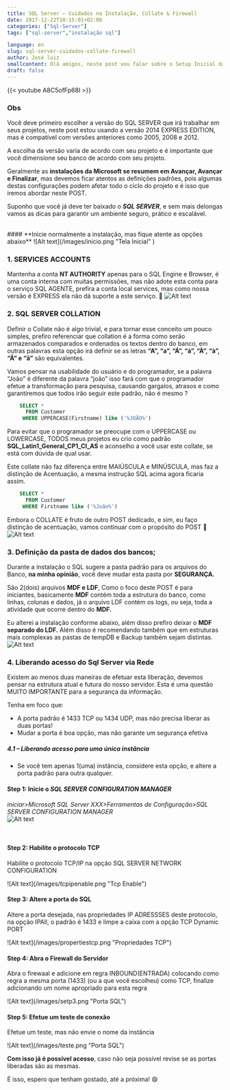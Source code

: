 ```yaml
---
title: SQL Server – Cuidados na Instalação, Collate & Firewall
date: 2017-12-22T10:15:01+02:00
categories: ["Sql-Server"]
tags: ["sql-server","instalação sql"]

language: en
slug: sql-server-cuidados-collate-firewall
author: José luiz
smallcontent: Olá amigos, neste post vou falar sobre o Setup Inicial da Instalação do Sql Server, melhor collate, e regras do firewall para acesso via Rede/Externo. 
draft: false
---
```


 {{< youtube A8C5ofFp68I >}}
### Obs
Você deve primeiro escolher a versão do SQL SERVER que irá trabalhar em seus projetos, neste post estou usando a versão 2014 EXPRESS EDITION, mas é compatível com versões anteriores como 2005, 2008 e 2012.

A escolha da versão varia de acordo com seu projeto e é importante que você dimensione seu banco de acordo com seu projeto.

 
Geralmente as **instalações da Microsoft se resumem em Avançar, Avançar e Finalizar**, mas devemos ficar atentos as definições padrões, pois algumas destas configurações podem afetar todo o ciclo do projeto e é isso que iremos abordar neste POST.

 

Suponho que você já deve ter baixado o ***SQL SERVER***, e sem mais delongas vamos as dicas para garantir um ambiente seguro, prático e escalável.

<br>
#### **Inicie normalmente a instalação, mas fique atente as opções abaixo**
![Alt text](/images/inicio.png "Tela Inicial" )




### 1. SERVICES ACCOUNTS

Mantenha a conta **NT AUTHORITY** apenas para o SQL Engine e Browser, é uma conta interna com muitas permissões, mas não adote esta conta para o serviço SQL AGENTE, prefira a conta local services, mas como nossa versão é EXPRESS ela não dá suporte a este serviço. 🙁
![Alt text](/images/passwords.png "Tela Inicial" )

 
 
### 2. SQL SERVER COLLATION

Definir o Collate não é algo trivial, e para tornar esse conceito um pouco simples, prefiro referenciar que collation é a forma como serão armazenados comparados e ordenados os textos dentro do banco, em outras palavras esta opção irá definir se as letras **“A”, “a”, “Á”, “á”, “À”, “à”, “Ã” e “ã”** são equivalentes.

Vamos pensar na usabilidade do usuário e do programador, se a palavra “João” é diferente da palavra “joão” isso fará com que o programador efetue a transformação para pesquisa, causando gargalos, atrasos e como garantiremos que todos irão seguir este padrão, não é mesmo ?

```sql
    SELECT * 
      FROM Customer  
     WHERE UPPERCASE(Firstname) like ('%JOÃO%')
```

Para evitar que o programador se preocupe com o UPPERCASE ou LOWERCASE, TODOS meus projetos eu crio como padrão **SQL_Latin1_General_CP1_CI_AS** e aconselho a você usar este collate, se está com dúvida de qual usar.

Este collate não faz diferença entre MAIÚSCULA e MINÚSCULA, mas faz a distinção de Acentuação, a mesma instrução SQL acima agora ficaria assim.

```sql
    SELECT * 
      FROM Customer  
     WHERE Firstname like ('%João%')
```

Embora o COLLATE é fruto de outro POST dedicado, e sim, eu faço distinção de acentuação, vamos continuar com o propósito do POST   🙂
<br>
![Alt text](/images/collation.png "Tela Inicial" )



### 3. Definição da pasta de dados dos bancos;

Durante a instalação o SQL sugere a pasta padrão para os arquivos do Banco, **na minha opinião**, você deve mudar esta pasta por **SEGURANÇA.**

São 2(dois) arquivos **MDF e LDF**, Como o foco deste POST é para iniciantes, basicamente **MDF** contém toda a estrutura do banco, como linhas, colunas e dados, já o arquivo LDF contém os logs, ou seja, toda a atividade que ocorre dentro do **MDF.**

Eu alterei a instalação conforme abaixo, além disso prefiro deixar o **MDF separado do LDF.**
Além disso é recomendando também que em estruturas mais complexas as pastas de tempDB e Backup 
também sejam distintas.
<br>
![Alt text](/images/server-directoreis.png "Caminho das pastas" )



 
### 4. Liberando acesso do Sql Server via Rede

Existem ao menos duas maneiras de efetuar esta liberação, devemos pensar na estrutura atual e futura do nosso servidor. Esta é uma questão MUITO IMPORTANTE para a segurança da informação.

Tenha em foco que:

* A porta padrão é 1433 TCP ou 1434 UDP, mas não precisa liberar as duas portas!
* Mudar a porta é boa opção, mas não garante um segurança efetiva

##### 4.1 – Liberando acesso para uma única instância


* Se você tem apenas 1(uma) instância, considere esta opção, e altere a porta padrão para outra qualquer.

#### Step 1: **Inicie** o *SQL SERVER CONFIGURATION MANAGER*
 *iniciar>Microsoft SQL Server XXX>Ferramentas de Configuração>SQL SERVER CONFIGURATION MANAGER*
 <br>
![Alt text](/images/sqlconfmanager.png "Configure Manager" )
 
<br>

#### Step 2: **Habilite** o protocolo TCP
<p>Habilite o protocolo TCP/IP na opção SQL SERVER NETWORK CONFIGURATION</p>
![Alt text](/images/tcpipenable.png "Tcp Enable")
<br>

#### Step 3: **Altere** a porta do SQL
<p>Altere a porta desejada, nas propriedades IP ADRESSSES deste protocolo, na opção IPAll, o padrão é 1433 e limpe a caixa com a opção TCP Dynamic PORT</p> 
![Alt text](/images/propertiestcp.png "Propriedades TCP")
<br>  


#### Step 4: **Abra o Firewall** do Servidor 
<p>Abra o firewaal e adicione em regra INBOUND(ENTRADA) colocando  como regra a mesma porta (1433) (ou a que você escolheu) como TCP, finalize adicionando um nome apropriado para esta regra</p>
![Alt text](/images/setp3.png "Porta SQL")
<br>

 

#### Step 5: **Efetue um teste** de conexão
<p>Efetue um teste, mas não envie o nome da instância</p>
![Alt text](/images/teste.png "Porta SQL")
<br>

**Com isso já é possível acesso**, caso não seja possível revise se as portas liberadas são as mesmas.

É isso, espero que tenham gostado, até a próxima!
:smile:
